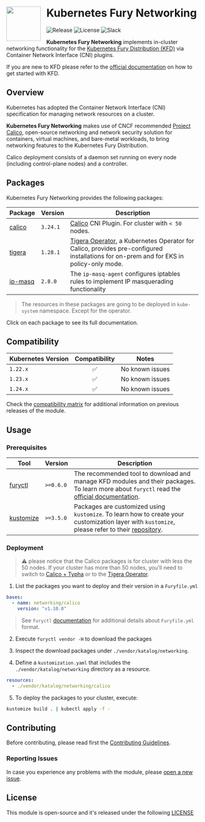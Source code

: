 <!-- markdownlint-disable MD033 -->
<h1>
    <img src="https://github.com/sighupio/fury-distribution/blob/master/docs/assets/fury-epta-white.png?raw=true" align="left" width="90" style="margin-right: 15px"/>
    Kubernetes Fury Networking
</h1>
<!-- markdownlint-enable MD033 -->

![Release](https://img.shields.io/github/v/release/sighupio/fury-kubernetes-networking?label=Latest%20Release)
![License](https://img.shields.io/github/license/sighupio/fury-kubernetes-networking?label=License)
![Slack](https://img.shields.io/badge/slack-@kubernetes/fury-yellow.svg?logo=slack&label=Slack)

<!-- <KFD-DOCS> -->

**Kubernetes Fury Networking** implements in-cluster networking functionality for the [Kubernetes Fury Distribution (KFD)][kfd-repo] via Container Network Interface (CNI) plugins.

If you are new to KFD please refer to the [official documentation][kfd-docs] on how to get started with KFD.

## Overview

Kubernetes has adopted the Container Network Interface (CNI) specification for managing network resources on a cluster.

**Kubernetes Fury Networking** makes use of CNCF recommended [Project Calico](https://www.projectcalico.org/), open-source networking and network security solution for containers, virtual machines, and bare-metal workloads, to bring networking features to the Kubernetes Fury Distribution.

Calico deployment consists of a daemon set running on every node (including control-plane nodes) and a controller.

## Packages

Kubernetes Fury Networking provides the following packages:

| Package                    | Version  | Description                                                                                                                                          |
| -------------------------- | -------- | ---------------------------------------------------------------------------------------------------------------------------------------------------- |
| [calico](katalog/calico)   | `3.24.1` | [Calico][calico-page] CNI Plugin. For cluster with `< 50` nodes.                                                                                     |
| [tigera](katalog/tigera)   | `1.28.1` | [Tigera Operator][tigera-page], a Kubernetes Operator for Calico, provides pre-configured installations for on-prem and for EKS in policy-only mode. |
| [ip-masq](katalog/ip-masq) | `2.8.0`  | The `ip-masq-agent` configures iptables rules to implement IP masquerading functionality                                                             |

> The resources in these packages are going to be deployed in `kube-system` namespace. Except for the operator.

Click on each package to see its full documentation.

## Compatibility

| Kubernetes Version |   Compatibility    | Notes           |
| ------------------ | :----------------: | --------------- |
| `1.22.x`           | :white_check_mark: | No known issues |
| `1.23.x`           | :white_check_mark: | No known issues |
| `1.24.x`           | :white_check_mark: | No known issues |

Check the [compatibility matrix][compatibility-matrix] for additional information on previous releases of the module.

## Usage

### Prerequisites

| Tool                        | Version   | Description                                                                                                                                                      |
| --------------------------- | --------- | ---------------------------------------------------------------------------------------------------------------------------------------------------------------- |
| [furyctl][furyctl-repo]     | `>=0.6.0` | The recommended tool to download and manage KFD modules and their packages. To learn more about `furyctl` read the [official documentation][furyctl-repo].       |
| [kustomize][kustomize-repo] | `>=3.5.0` | Packages are customized using `kustomize`. To learn how to create your customization layer with `kustomize`, please refer to their [repository][kustomize-repo]. |

### Deployment

> ⚠️ please notice that the Calico packages is for cluster with less the 50 nodes. If your cluster has more than 50 nodes, you'll need to switch to [Calico + Typha](https://projectcalico.docs.tigera.io/archive/v3.23/getting-started/kubernetes/self-managed-onprem/onpremises#install-calico-with-kubernetes-api-datastore-more-than-50-nodes) or to the [Tigera Operator](katalog/tigera/README.md).

1. List the packages you want to deploy and their version in a `Furyfile.yml`

```yaml
bases:
  - name: networking/calico
    version: "v1.10.0"
```

> See `furyctl` [documentation][furyctl-repo] for additional details about `Furyfile.yml` format.

2. Execute `furyctl vendor -H` to download the packages

3. Inspect the download packages under `./vendor/katalog/networking`.

4. Define a `kustomization.yaml` that includes the `./vendor/katalog/networking` directory as a resource.

```yaml
resources:
  - ./vendor/katalog/networking/calico
```

5. To deploy the packages to your cluster, execute:

```bash
kustomize build . | kubectl apply -f -
```

<!-- Links -->

[calico-page]: https://github.com/projectcalico/calico
[tigera-page]: https://github.com/projectcalico/calico
[kfd-repo]: https://github.com/sighupio/fury-distribution
[furyctl-repo]: https://github.com/sighupio/furyctl
[kustomize-repo]: https://github.com/kubernetes-sigs/kustomize
[kfd-docs]: https://docs.kubernetesfury.com/docs/distribution/
[compatibility-matrix]: https://github.com/sighupio/fury-kubernetes-networking/blob/master/docs/COMPATIBILITY_MATRIX.md

<!-- </KFD-DOCS> -->

<!-- <FOOTER> -->

## Contributing

Before contributing, please read first the [Contributing Guidelines](docs/CONTRIBUTING.md).

### Reporting Issues

In case you experience any problems with the module, please [open a new issue](https://github.com/sighupio/fury-kubernetes-networking/issues/new/choose).

## License

This module is open-source and it's released under the following [LICENSE](LICENSE)

<!-- </FOOTER> -->
